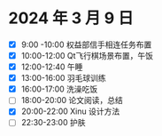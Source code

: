 # 2024 年 3 月 9 日

* [X] 9:00 -10:00 权益部信手相连任务布置
* [X] 10:00-12:00 Qt飞行棋场景布置，午饭
* [X] 12:00-12:40 午睡
* [X] 13:00-16:00 羽毛球训练
* [X] 16:00-17:00 洗澡吃饭
* [ ] 18:00-20:00 论文阅读，总结
* [X] 20:00-22:00 Xinu 设计方法
* [ ] 22:30-23:00 护肤
